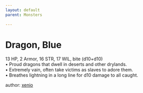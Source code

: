 ```yaml
---
layout: default
parent: Monsters 
   
--- 
```

# Dragon, Blue
13 HP, 2 Armor, 16 STR, 17 WIL, bite (d10+d10)  
• Proud dragons that dwell in deserts and other drylands.  
• Extremely vain, often take victims as slaves to adore them.  
• Breathes lightning in a long line for d10 damage to all caught.  




author: [xenio](https://xenioinabottle.blogspot.com/2021/02/classic-monsters-for-cairnito-part-1.html) 


